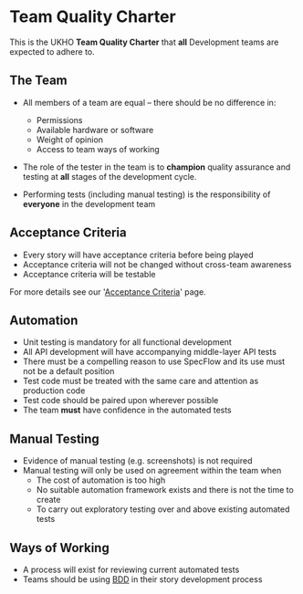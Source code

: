 # Team Quality Charter
This is the UKHO **Team Quality Charter** that **all** Development teams are expected to adhere to. 

## The Team

 - All members of a team are equal – there should be no difference in:   
	 - Permissions
	 - Available hardware or software
	 - Weight of opinion
	 - Access to team ways of working 
	 
 - The role of the tester in the team is to **champion** quality assurance and testing at **all** stages of the development cycle. 

 - Performing tests (including manual testing) is the responsibility of **everyone** in the development team

## Acceptance Criteria

 - Every story will have acceptance criteria before being played
 - Acceptance criteria will not be changed without cross-team awareness
 - Acceptance criteria will be testable 

For more details see our '[Acceptance Criteria](acceptance-criteria.md)' page.

## Automation

 - Unit testing is mandatory for all functional development
 - All API development will have accompanying middle-layer API tests
 - There must be a compelling reason to use SpecFlow and its use must not be a default position
 - Test code must be treated with the same care and attention as production code
 - Test code should be paired upon wherever possible
 - The team **must** have confidence in the automated tests 

## Manual Testing

 - Evidence of manual testing (e.g. screenshots) is not required
 - Manual testing will only be used on agreement within the team when
	 - The cost of automation is too high
	 - No suitable automation framework exists and there is not the time to create
	 - To carry out exploratory testing over and above existing automated tests 

## Ways of Working

 - A process will exist for reviewing current automated tests
 - Teams should be using [BDD](bdd.md) in their story development process 
